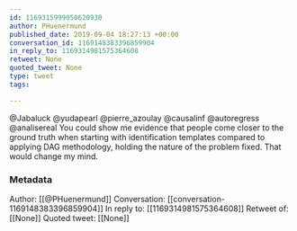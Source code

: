 ```yaml
---
id: 1169315999050620930
author: PHuenermund
published_date: 2019-09-04 18:27:13 +00:00
conversation_id: 1169148383396859904
in_reply_to: 1169314981575364608
retweet: None
quoted_tweet: None
type: tweet
tags:

---
```


@Jabaluck @yudapearl @pierre_azoulay @causalinf @autoregress @analisereal You could show me evidence that people come closer to the ground truth when starting with identification templates compared to applying DAG methodology, holding the nature of the problem fixed. That would change my mind.

### Metadata

Author: [[@PHuenermund]]
Conversation: [[conversation-1169148383396859904]]
In reply to: [[1169314981575364608]]
Retweet of: [[None]]
Quoted tweet: [[None]]
